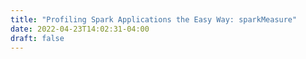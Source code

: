 ```yaml
---
title: "Profiling Spark Applications the Easy Way: sparkMeasure"
date: 2022-04-23T14:02:31-04:00
draft: false
---
```


